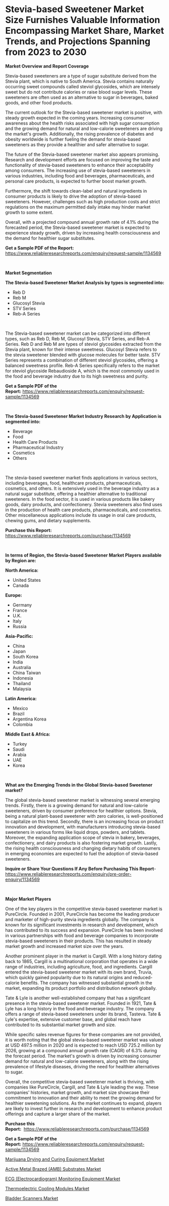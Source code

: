 <p><h1>Stevia-based Sweetener Market Size Furnishes Valuable Information Encompassing Market Share, Market Trends, and Projections Spanning from 2023 to 2030</h1></p><p><strong>Market Overview and Report Coverage</strong></p>
<p><p>Stevia-based sweeteners are a type of sugar substitute derived from the Stevia plant, which is native to South America. Stevia contains naturally occurring sweet compounds called steviol glycosides, which are intensely sweet but do not contribute calories or raise blood sugar levels. These sweeteners are often used as an alternative to sugar in beverages, baked goods, and other food products.</p><p>The current outlook for the Stevia-based sweetener market is positive, with steady growth expected in the coming years. Increasing consumer awareness about the health risks associated with high sugar consumption and the growing demand for natural and low-calorie sweeteners are driving the market's growth. Additionally, the rising prevalence of diabetes and obesity worldwide is further fueling the demand for stevia-based sweeteners as they provide a healthier and safer alternative to sugar.</p><p>The future of the Stevia-based sweetener market also appears promising. Research and development efforts are focused on improving the taste and functionality of stevia-based sweeteners to enhance their acceptability among consumers. The increasing use of stevia-based sweeteners in various industries, including food and beverages, pharmaceuticals, and personal care products, is expected to further boost market growth.</p><p>Furthermore, the shift towards clean-label and natural ingredients in consumer products is likely to drive the adoption of stevia-based sweeteners. However, challenges such as high production costs and strict regulations on the maximum permitted daily intake may hinder market growth to some extent.</p><p>Overall, with a projected compound annual growth rate of 4.1% during the forecasted period, the Stevia-based sweetener market is expected to experience steady growth, driven by increasing health consciousness and the demand for healthier sugar substitutes.</p></p>
<p><strong>Get a Sample PDF of the Report:</strong> <a href="https://www.reliableresearchreports.com/enquiry/request-sample/1134569">https://www.reliableresearchreports.com/enquiry/request-sample/1134569</a></p>
<p>&nbsp;</p>
<p><strong>Market Segmentation</strong></p>
<p><strong>The Stevia-based Sweetener Market Analysis by types is segmented into:</strong></p>
<p><ul><li>Reb D</li><li>Reb M</li><li>Glucosyl Stevia</li><li>STV Series</li><li>Reb-A Series</li></ul></p>
<p>&nbsp;</p>
<p><p>The Stevia-based sweetener market can be categorized into different types, such as Reb D, Reb M, Glucosyl Stevia, STV Series, and Reb-A Series. Reb D and Reb M are types of steviol glycosides extracted from the Stevia plant, known for their intense sweetness. Glucosyl Stevia refers to the stevia sweetener blended with glucose molecules for better taste. STV Series represents a combination of different steviol glycosides, offering a balanced sweetness profile. Reb-A Series specifically refers to the market for steviol glycoside Rebaudioside A, which is the most commonly used in the food and beverage industry due to its high sweetness and purity.</p></p>
<p><strong>Get a Sample PDF of the Report:</strong>&nbsp;<a href="https://www.reliableresearchreports.com/enquiry/request-sample/1134569">https://www.reliableresearchreports.com/enquiry/request-sample/1134569</a></p>
<p>&nbsp;</p>
<p><strong>The Stevia-based Sweetener Market Industry Research by Application is segmented into:</strong></p>
<p><ul><li>Beverage</li><li>Food</li><li>Health Care Products</li><li>Pharmaceutical Industry</li><li>Cosmetics</li><li>Others</li></ul></p>
<p>&nbsp;</p>
<p><p>The stevia-based sweetener market finds applications in various sectors, including beverages, food, healthcare products, pharmaceuticals, cosmetics, and others. It is extensively used in the beverage industry as a natural sugar substitute, offering a healthier alternative to traditional sweeteners. In the food sector, it is used in various products like bakery goods, dairy products, and confectionery. Stevia sweeteners also find uses in the production of health care products, pharmaceuticals, and cosmetics. Other miscellaneous applications include its usage in oral care products, chewing gums, and dietary supplements.</p></p>
<p><strong>Purchase this Report:</strong>&nbsp; <a href="https://www.reliableresearchreports.com/purchase/1134569">https://www.reliableresearchreports.com/purchase/1134569</a></p>
<p>&nbsp;</p>
<p><strong>In terms of Region, the Stevia-based Sweetener Market Players available by Region are:</strong></p>
<p>
    <p> <strong> North America: </strong>
        <ul>
            <li>United States</li>
            <li>Canada</li>
        </ul>
        </p> 
    <p> <strong> Europe: </strong>
        <ul>
            <li>Germany</li>
            <li>France</li>
            <li>U.K.</li>
            <li>Italy</li>
            <li>Russia</li>
        </ul>
        </p> 
    <p> <strong> Asia-Pacific: </strong>
        <ul>
            <li>China</li>
            <li>Japan</li>
            <li>South Korea</li>
            <li>India</li>
            <li>Australia</li>
            <li>China Taiwan</li>
            <li>Indonesia</li>
            <li>Thailand</li>
            <li>Malaysia</li>
        </ul>
        </p> 
    <p> <strong> Latin America: </strong>
        <ul>
            <li>Mexico</li>
            <li>Brazil</li>
            <li>Argentina Korea</li>
            <li>Colombia</li>
        </ul>
        </p> 
    <p> <strong> Middle East & Africa: </strong>
        <ul>
            <li>Turkey</li>
            <li>Saudi</li>
            <li>Arabia</li>
            <li>UAE</li>
            <li>Korea</li>
        </ul>
    </p>
    </p>
<p>&nbsp;</p>
<p><strong>What are the Emerging Trends in the Global Stevia-based Sweetener market?</strong></p>
<p><p>The global stevia-based sweetener market is witnessing several emerging trends. Firstly, there is a growing demand for natural and low-calorie sweeteners, driven by consumer preference for healthier options. Stevia, being a natural plant-based sweetener with zero calories, is well-positioned to capitalize on this trend. Secondly, there is an increasing focus on product innovation and development, with manufacturers introducing stevia-based sweeteners in various forms like liquid drops, powders, and tablets. Moreover, the expanding application scope of stevia in bakery, beverages, confectionery, and dairy products is also fostering market growth. Lastly, the rising health consciousness and changing dietary habits of consumers in emerging economies are expected to fuel the adoption of stevia-based sweeteners.</p></p>
<p><strong>Inquire or Share Your Questions If Any Before Purchasing This Report</strong>- <a href="https://www.reliableresearchreports.com/enquiry/pre-order-enquiry/1134569">https://www.reliableresearchreports.com/enquiry/pre-order-enquiry/1134569</a></p>
<p>&nbsp;</p>
<p><strong>Major Market Players</strong></p>
<p><p>One of the key players in the competitive stevia-based sweetener market is PureCircle. Founded in 2001, PureCircle has become the leading producer and marketer of high-purity stevia ingredients globally. The company is known for its significant investments in research and development, which has contributed to its success and expansion. PureCircle has been involved in various partnerships with food and beverage companies to incorporate stevia-based sweeteners in their products. This has resulted in steady market growth and increased market size over the years.</p><p>Another prominent player in the market is Cargill. With a long history dating back to 1865, Cargill is a multinational corporation that operates in a wide range of industries, including agriculture, food, and ingredients. Cargill entered the stevia-based sweetener market with its own brand, Truvia, which quickly gained popularity due to its natural origins and reduced-calorie benefits. The company has witnessed substantial growth in the market, expanding its product portfolio and distribution network globally.</p><p>Tate & Lyle is another well-established company that has a significant presence in the stevia-based sweetener market. Founded in 1921, Tate & Lyle has a long history in the food and beverage industry. The company offers a range of stevia-based sweeteners under its brand, Tasteva. Tate & Lyle's expertise, extensive customer base, and global reach have contributed to its substantial market growth and size.</p><p>While specific sales revenue figures for these companies are not provided, it is worth noting that the global stevia-based sweetener market was valued at USD 497.5 million in 2020 and is expected to reach USD 725.2 million by 2026, growing at a compound annual growth rate (CAGR) of 6.3% during the forecast period. The market's growth is driven by increasing consumer demand for natural and low-calorie sweeteners, along with the rising prevalence of lifestyle diseases, driving the need for healthier alternatives to sugar.</p><p>Overall, the competitive stevia-based sweetener market is thriving, with companies like PureCircle, Cargill, and Tate & Lyle leading the way. These companies' histories, market growth, and market size showcase their commitment to innovation and their ability to meet the growing demand for healthier sweetening solutions. As the market continues to expand, players are likely to invest further in research and development to enhance product offerings and capture a larger share of the market.</p></p>
<p><strong>Purchase this Report:</strong>&nbsp;&nbsp;<a href="https://www.reliableresearchreports.com/purchase/1134569">https://www.reliableresearchreports.com/purchase/1134569</a></p>
<p></p>
<p><strong>Get a Sample PDF of the Report:</strong>&nbsp;<a href="https://www.reliableresearchreports.com/enquiry/request-sample/1134569">https://www.reliableresearchreports.com/enquiry/request-sample/1134569</a></p>
<p><p><a href="https://medium.com/@carolhunter1939/marijuana-drying-and-curing-equipment-market-outlook-industry-overview-and-forecast-2023-to-2030-f1d5e91dd171">Marijuana Drying and Curing Equipment Market</a></p><p><a href="https://github.com/rahu1502/Market-Research-Report-List-1/blob/main/active-metal-brazed-amb-substrates-market.md">Active Metal Brazed (AMB) Substrates Market</a></p><p><a href="https://medium.com/@sarahcornish2022/ecg-electrocardiogram-monitoring-equipment-market-size-and-market-trends-complete-industry-3cf394d4bc0c">ECG (Electrocardiogram) Monitoring Equipment Market</a></p><p><a href="https://github.com/rahu1505/Market-Research-Report-List-1/blob/main/thermoelectric-cooling-modules-market.md">Thermoelectric Cooling Modules Market</a></p><p><a href="https://www.linkedin.com/pulse/bladder-scanners-market-research-report-unlocks-analysis-financial-aewwe/">Bladder Scanners Market</a></p></p>